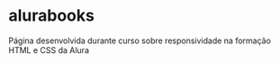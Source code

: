 # alurabooks
Página desenvolvida durante curso sobre responsividade na formação HTML e CSS da Alura
